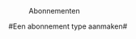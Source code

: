 <properties>
	<page>
		<title>Abonnementen</title>
	</page>
	<menu>
		<position>Abonnementen 
		<title>Introductie</title>
	</menu>
</properties>

#Een abonnement type aanmaken#
<description>
